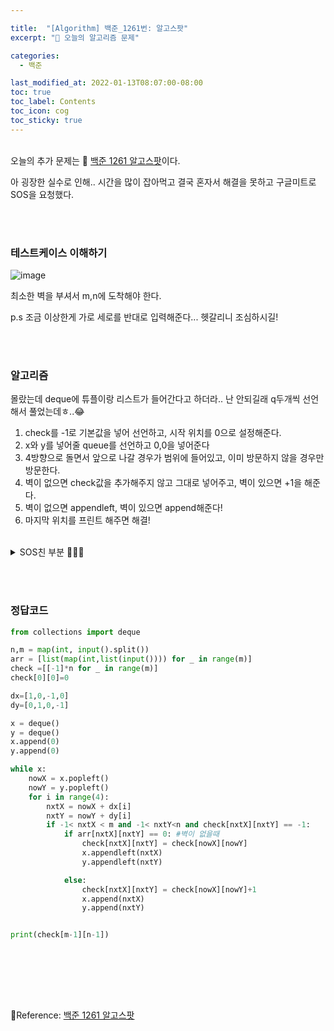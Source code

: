 ```yaml
---

title:  "[Algorithm] 백준_1261번: 알고스팟"
excerpt: "🥳 오늘의 알고리즘 문제"

categories:
  - 백준

last_modified_at: 2022-01-13T08:07:00-08:00
toc: true
toc_label: Contents
toc_icon: cog
toc_sticky: true
---
```


<br />오늘의 추가 문제는 🚀 <a href="https://www.acmicpc.net/problem/1261" target="_blank">백준 1261 알고스팟</a>이다. 

아 굉장한 실수로 인해.. 시간을 많이 잡아먹고 결국 혼자서 해결을 못하고 구글미트로 SOS을 요청했다.

<br /><br />

### 테스트케이스 이해하기

![image](https://user-images.githubusercontent.com/42812764/149277625-aa4a6253-00a2-439e-a968-7d7f1da2cf68.png)

최소한 벽을 부셔서 m,n에 도착해야 한다.

p.s 조금 이상한게 가로 세로를 반대로 입력해준다... 헷갈리니 조심하시길!

<br /><br />

### 알고리즘

몰랐는데 deque에 튜플이랑 리스트가 들어간다고 하더라.. 난 안되길래 q두개씩 선언해서 풀었는데ㅎ..😂

1. check를 -1로 기본값을 넣어 선언하고, 시작 위치를 0으로 설정해준다.
2. x와 y를 넣어줄 queue를 선언하고 0,0을 넣어준다
3. 4방향으로 돌면서 앞으로 나갈 경우가 범위에 들어있고, 이미 방문하지 않을 경우만 방문한다.
4. 벽이 없으면 check값을 추가해주지 않고 그대로 넣어주고, 벽이 있으면 +1을 해준다.
5. 벽이 없으면 appendleft, 벽이 있으면 append해준다!
6. 마지막 위치를 프린트 해주면 해결!

<br />

<details markdown="1"> <summary>SOS친 부분 🙈🙉🙊</summary>  

  결국 혼자 해결하지 못하고 SOS를 친 부분은 1번이었다.


check 초기화를 0으로 해놓고 방문하지 않을 경우는 0로 확인했기 때문에,

벽이 없는 경우를 구분 하지 못했던 것이다...!!!!!!

그래서 초기값을 -1로 설정하고 시작하는 부분만 0으로 설정값을 넣주고,

방문하지 않은 곳을 확인할 때는 check == -1 로 확인했다.

바로 문제없이 실행이 되었다.

이번에 얻은 교훈: 초기화 잘하자. 제대로 하자. 제발!

도움을 주신 오앵무님께 감사를 표한다 :)
</details>

<br /><br />

### 정답코드

```python
from collections import deque

n,m = map(int, input().split())
arr = [list(map(int,list(input()))) for _ in range(m)]
check =[[-1]*n for _ in range(m)]
check[0][0]=0

dx=[1,0,-1,0]
dy=[0,1,0,-1]

x = deque()
y = deque()
x.append(0)
y.append(0)

while x:
    nowX = x.popleft()
    nowY = y.popleft()
    for i in range(4):
        nxtX = nowX + dx[i]
        nxtY = nowY + dy[i]
        if -1< nxtX < m and -1< nxtY<n and check[nxtX][nxtY] == -1:
            if arr[nxtX][nxtY] == 0: #벽이 없을때
                check[nxtX][nxtY] = check[nowX][nowY]
                x.appendleft(nxtX)
                y.appendleft(nxtY)

            else:
                check[nxtX][nxtY] = check[nowX][nowY]+1
                x.append(nxtX)
                y.append(nxtY)


print(check[m-1][n-1])
```

<br /><br />

<br />

<br />

🚀Reference:   <a href="https://www.acmicpc.net/problem/1261" target="_blank">백준 1261 알고스팟</a><br />



